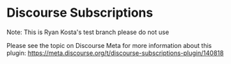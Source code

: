 # Discourse Subscriptions

Note: This is Ryan Kosta's test branch please do not use

Please see the topic on Discourse Meta for more information about this plugin: https://meta.discourse.org/t/discourse-subscriptions-plugin/140818
